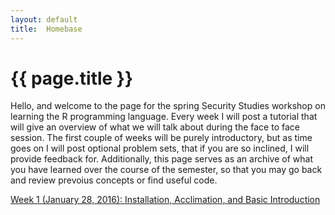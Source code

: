 ```yaml
---
layout: default
title:  Homebase
---
```


# {{ page.title }}


Hello, and welcome to the page for the spring Security Studies workshop on learning the R programming language. Every week I will post a tutorial that will give an overview of what we will talk about during the face to face session. The first couple of weeks will be purely introductory, but as time goes on I will post optional problem sets, that if you are so inclined, I will provide feedback for. Additionally, this page serves as an archive of what you have learned over the course of the semester, so that you may go back and review prevoius concepts or find useful code. 

[Week 1 (January 28, 2016): Installation, Acclimation, and Basic Introduction](http://cbesaw.github.io/r-workshop/week1.html)
